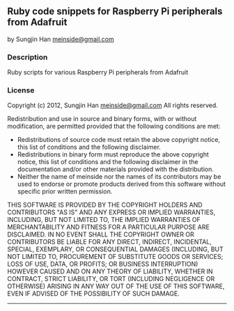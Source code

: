 ## Ruby code snippets for Raspberry Pi peripherals from Adafruit ##
by Sungjin Han <meinside@gmail.com>

### Description ###

Ruby scripts for various Raspberry Pi peripherals from Adafruit

### License ###

Copyright (c) 2012, Sungjin Han <meinside@gmail.com>
All rights reserved.
  
 Redistribution and use in source and binary forms, with or without
 modification, are permitted provided that the following conditions are met:
    
 * Redistributions of source code must retain the above copyright notice,
   this list of conditions and the following disclaimer.
 * Redistributions in binary form must reproduce the above copyright
   notice, this list of conditions and the following disclaimer in the
   documentation and/or other materials provided with the distribution.
 * Neither the name of meinside nor the names of its contributors may be
   used to endorse or promote products derived from this software without
   specific prior written permission.
                
 THIS SOFTWARE IS PROVIDED BY THE COPYRIGHT HOLDERS AND CONTRIBUTORS "AS IS"
 AND ANY EXPRESS OR IMPLIED WARRANTIES, INCLUDING, BUT NOT LIMITED TO, THE
 IMPLIED WARRANTIES OF MERCHANTABILITY AND FITNESS FOR A PARTICULAR PURPOSE
 ARE DISCLAIMED. IN NO EVENT SHALL THE COPYRIGHT OWNER OR CONTRIBUTORS BE
 LIABLE FOR ANY DIRECT, INDIRECT, INCIDENTAL, SPECIAL, EXEMPLARY, OR
 CONSEQUENTIAL DAMAGES (INCLUDING, BUT NOT LIMITED TO, PROCUREMENT OF
 SUBSTITUTE GOODS OR SERVICES; LOSS OF USE, DATA, OR PROFITS; OR BUSINESS
 INTERRUPTION) HOWEVER CAUSED AND ON ANY THEORY OF LIABILITY, WHETHER IN
 CONTRACT, STRICT LIABILITY, OR TORT (INCLUDING NEGLIGENCE OR OTHERWISE)
 ARISING IN ANY WAY OUT OF THE USE OF THIS SOFTWARE, EVEN IF ADVISED OF THE
 POSSIBILITY OF SUCH DAMAGE.

* * *

